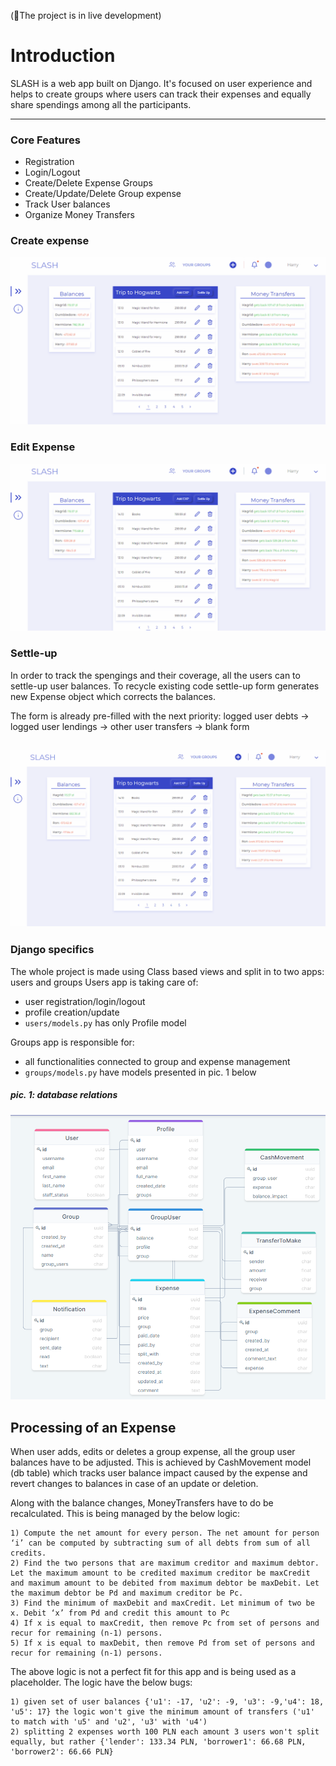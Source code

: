 
(🔴The project is in live development)
# Introduction

SLASH is a web app built on Django. It's focused on user experience and helps to create groups where users can track their expenses and equally share spendings among all the participants.

---
### Core Features
- Registration
- Login/Logout
- Create/Delete Expense Groups
- Create/Update/Delete Group expense
- Track User balances
- Organize Money Transfers
### Create expense
![](readme/add-expense.gif)
### Edit Expense
![](readme/edit-expense.gif)
### Settle-up
In order to track the spengings and their coverage, all the users can to settle-up user balances. To recycle existing code settle-up form generates new Expense object which corrects the balances.

The form is already pre-filled with the next priority: logged user debts -> logged user lendings -> other user transfers -> blank form

![](readme/settle-up.gif)
---

### Django specifics
The whole project is made using Class based views and split in to two apps: users and groups
Users app is taking care of:
* user registration/login/logout
* profile creation/update
* ```users/models.py``` has only Profile model

Groups app is responsible for:
* all functionalities connected to group and expense management
* ```groups/models.py``` have models presented in pic. 1 below

##### pic. 1: database relations
![](readme/SQL_design.png)

## Processing of an Expense
When user adds, edits or deletes a group expense, all the group user balances have to be adjusted. This is achieved by CashMovement model (db table) which tracks user balance impact caused by the expense and revert changes to balances in case of an update or deletion.

Along with the balance changes, MoneyTransfers have to do be recalculated. This is being managed by the below logic:
```
1) Compute the net amount for every person. The net amount for person ‘i’ can be computed by subtracting sum of all debts from sum of all credits.
2) Find the two persons that are maximum creditor and maximum debtor. Let the maximum amount to be credited maximum creditor be maxCredit and maximum amount to be debited from maximum debtor be maxDebit. Let the maximum debtor be Pd and maximum creditor be Pc.
3) Find the minimum of maxDebit and maxCredit. Let minimum of two be x. Debit ‘x’ from Pd and credit this amount to Pc
4) If x is equal to maxCredit, then remove Pc from set of persons and recur for remaining (n-1) persons.
5) If x is equal to maxDebit, then remove Pd from set of persons and recur for remaining (n-1) persons.
```
The above logic is not a perfect fit for this app and is being used as a placeholder. The logic have the below bugs:
```
1) given set of user balances {'u1': -17, 'u2': -9, 'u3': -9,'u4': 18, 'u5': 17} the logic won't give the minimum amount of transfers ('u1' to match with 'u5' and 'u2', 'u3' with 'u4')
2) splitting 2 expenses worth 100 PLN each amount 3 users won't split equally, but rather {'lender': 133.34 PLN, 'borrower1': 66.68 PLN, 'borrower2': 66.66 PLN}
```